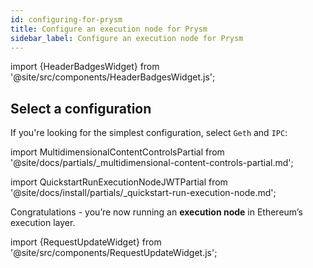 ```yaml
---
id: configuring-for-prysm
title: Configure an execution node for Prysm
sidebar_label: Configure an execution node for Prysm
---
```


import {HeaderBadgesWidget} from '@site/src/components/HeaderBadgesWidget.js';

<HeaderBadgesWidget />

<div class='execution-node-guide'>

## Select a configuration 

If you're looking for the simplest configuration, select `Geth` and `IPC`:

import MultidimensionalContentControlsPartial from '@site/docs/partials/_multidimensional-content-controls-partial.md';

<MultidimensionalContentControlsPartial />

<div class='hide-tabs'>

import QuickstartRunExecutionNodeJWTPartial from '@site/docs/install/partials/_quickstart-run-execution-node.md';

<QuickstartRunExecutionNodeJWTPartial />

Congratulations - you’re now running an <strong>execution node</strong> in Ethereum’s execution layer.

</div>

</div>

import {RequestUpdateWidget} from '@site/src/components/RequestUpdateWidget.js';

<RequestUpdateWidget />
